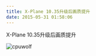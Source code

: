 ```yaml
---
title: X-Plane 10.35升级后画质提升
date: 2015-05-31 01:58:06
---
```


X-Plane 10.35升级后画质提升

![cpuwolf](/images/data/attachment/201505/31/095730spvx2lycl239dygd.jpg)



